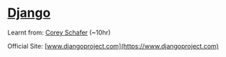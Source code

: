 # [Django](https://en.wikipedia.org/wiki/Django_(web_framework))

Learnt from: [Corey Schafer](https://youtube.com/playlist?list=PL-osiE80TeTtoQCKZ03TU5fNfx2UY6U4p) (~10hr)

Official Site: [www.djangoproject.com](https://www.djangoproject.com)
